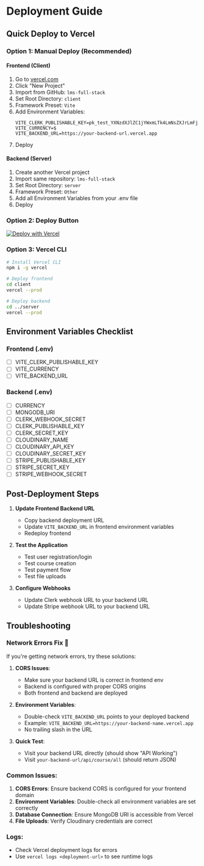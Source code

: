 # Deployment Guide

## Quick Deploy to Vercel

### Option 1: Manual Deploy (Recommended)

#### Frontend (Client)
1. Go to [vercel.com](https://vercel.com)
2. Click "New Project"
3. Import from GitHub: `lms-full-stack`
4. Set Root Directory: `client`
5. Framework Preset: `Vite`
6. Add Environment Variables:
   ```
   VITE_CLERK_PUBLISHABLE_KEY=pk_test_YXNzdXJlZC1jYWxmLTk4LmNsZXJrLmFjY291bnRzLmRldiQ
   VITE_CURRENCY=$
   VITE_BACKEND_URL=https://your-backend-url.vercel.app
   ```
7. Deploy

#### Backend (Server)
1. Create another Vercel project
2. Import same repository: `lms-full-stack`
3. Set Root Directory: `server`
4. Framework Preset: `Other`
5. Add all Environment Variables from your .env file
6. Deploy

### Option 2: Deploy Button

[![Deploy with Vercel](https://vercel.com/button)](https://vercel.com/new/clone?repository-url=https://github.com/iamyadavsaurabh/lms-full-stack)

### Option 3: Vercel CLI

```bash
# Install Vercel CLI
npm i -g vercel

# Deploy frontend
cd client
vercel --prod

# Deploy backend
cd ../server
vercel --prod
```

## Environment Variables Checklist

### Frontend (.env)
- [ ] VITE_CLERK_PUBLISHABLE_KEY
- [ ] VITE_CURRENCY
- [ ] VITE_BACKEND_URL

### Backend (.env)
- [ ] CURRENCY
- [ ] MONGODB_URI
- [ ] CLERK_WEBHOOK_SECRET
- [ ] CLERK_PUBLISHABLE_KEY
- [ ] CLERK_SECRET_KEY
- [ ] CLOUDINARY_NAME
- [ ] CLOUDINARY_API_KEY
- [ ] CLOUDINARY_SECRET_KEY
- [ ] STRIPE_PUBLISHABLE_KEY
- [ ] STRIPE_SECRET_KEY
- [ ] STRIPE_WEBHOOK_SECRET

## Post-Deployment Steps

1. **Update Frontend Backend URL**
   - Copy backend deployment URL
   - Update `VITE_BACKEND_URL` in frontend environment variables
   - Redeploy frontend

2. **Test the Application**
   - Test user registration/login
   - Test course creation
   - Test payment flow
   - Test file uploads

3. **Configure Webhooks**
   - Update Clerk webhook URL to your backend URL
   - Update Stripe webhook URL to your backend URL

## Troubleshooting

### Network Errors Fix 🔧
If you're getting network errors, try these solutions:

1. **CORS Issues**: 
   - Make sure your backend URL is correct in frontend env
   - Backend is configured with proper CORS origins
   - Both frontend and backend are deployed

2. **Environment Variables**: 
   - Double-check `VITE_BACKEND_URL` points to your deployed backend
   - Example: `VITE_BACKEND_URL=https://your-backend-name.vercel.app`
   - No trailing slash in the URL

3. **Quick Test**: 
   - Visit your backend URL directly (should show "API Working")
   - Visit `your-backend-url/api/course/all` (should return JSON)

### Common Issues:
1. **CORS Errors**: Ensure backend CORS is configured for your frontend domain
2. **Environment Variables**: Double-check all environment variables are set correctly
3. **Database Connection**: Ensure MongoDB URI is accessible from Vercel
4. **File Uploads**: Verify Cloudinary credentials are correct

### Logs:
- Check Vercel deployment logs for errors
- Use `vercel logs <deployment-url>` to see runtime logs
